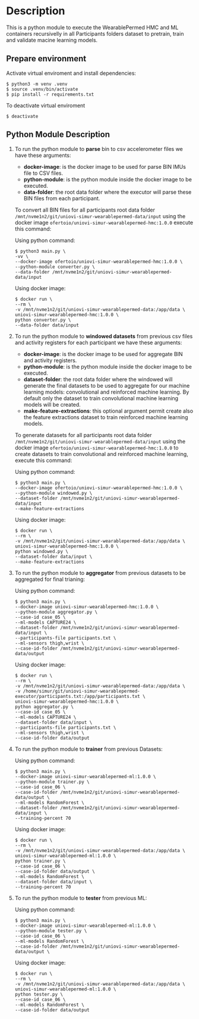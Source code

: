 # Description

This is a python module to execute the WearablePermed HMC and ML containers recursivelly in all Participants folders dataset to pretrain, train and validate macine learning models.

## Prepare environment

Activate virtual enviroment and install dependencies:
```
$ python3 -m venv .venv
$ source .venv/bin/activate
$ pip install -r requirements.txt
```

To deactivate virtual enviroment
```
$ deactivate
```

 ## Python Module Description

1. To run the python module to **parse** bin to csv accelerometer files we have these arguments:

    - **docker-image**: is the docker image to be used for parse BIN IMUs file to CSV files.
    - **python-module**: is the python module inside the docker image to be executed.
    - **data-folder**: the root data folder where the executor will parse these BIN files from each participant.

    To convert all BIN files for all participants root data folder `/mnt/nvme1n2/git/uniovi-simur-wearablepermed-data/input` using the docker image `ofertoio/uniovi-simur-wearablepermed-hmc:1.0.0` execute this command:

    Using python command:
    ```
    $ python3 main.py \
    -vv \
    --docker-image ofertoio/uniovi-simur-wearablepermed-hmc:1.0.0 \
    --python-module converter.py \
    --data-folder /mnt/nvme1n2/git/uniovi-simur-wearablepermed-data/input
    ```

    Using docker image:

    ```
    $ docker run \
    --rm \
    -v /mnt/nvme1n2/git/uniovi-simur-wearablepermed-data:/app/data \
    uniovi-simur-wearablepermed-hmc:1.0.0 \
    python converter.py \
    --data-folder data/input
    ```

2. To run the python module to **windowed datasets** from previous csv files and activity registers for each participant we have these arguments:

    - **docker-image**: is the docker image to be used for aggregate BIN and activity registers.
    - **python-module**: is the python module inside the docker image to be executed.
    - **dataset-folder**: the root data folder where the windowed will generate the final datasets to be used to aggregate for our machine learning models: convolutional and reinforced machine learning. By default only the dataset to train convolutional machine learning models will be created.
    - **make-feature-extractions**: this optional argument permit create also the feature extractions dataset to train reinforced machine learning models.

    To generate datasets for all participants root data folder `/mnt/nvme1n2/git/uniovi-simur-wearablepermed-data/input` using the docker image `ofertoio/uniovi-simur-wearablepermed-hmc:1.0.0` to create datasets to train convolutional and reinforced machine learning, execute this command:

    Using python command:
    ```
    $ python3 main.py \
    --docker-image ofertoio/uniovi-simur-wearablepermed-hmc:1.0.0 \
    --python-module windowed.py \
    --dataset-folder /mnt/nvme1n2/git/uniovi-simur-wearablepermed-data/input
    --make-feature-extractions
    ```

    Using docker image:

    ```
    $ docker run \
    --rm \
    -v /mnt/nvme1n2/git/uniovi-simur-wearablepermed-data:/app/data \
    uniovi-simur-wearablepermed-hmc:1.0.0 \
    python windowed.py \
    --dataset-folder data/input \
    --make-feature-extractions
    ```

3. To run the python module to **aggregator** from previous datasets to be aggregated for final trianing:

    Using python command:

    ```
    $ python3 main.py \
    --docker-image uniovi-simur-wearablepermed-hmc:1.0.0 \
    --python-module aggregator.py \
    --case-id case_05 \
    --ml-models CAPTURE24 \
    --dataset-folder /mnt/nvme1n2/git/uniovi-simur-wearablepermed-data/input \
    --participants-file participants.txt \
    --ml-sensors thigh,wrist \
    --case-id-folder /mnt/nvme1n2/git/uniovi-simur-wearablepermed-data/output
    ```

    Using docker image:

    ```
    $ docker run \
    --rm \
    -v /mnt/nvme1n2/git/uniovi-simur-wearablepermed-data:/app/data \
    -v /home/simur/git/uniovi-simur-wearablepermed-executor/participants.txt:/app/participants.txt \
    uniovi-simur-wearablepermed-hmc:1.0.0 \
    python aggregator.py \
    --case-id case_05 \
    --ml-models CAPTURE24 \
    --dataset-folder data/input \
    --participants-file participants.txt \
    --ml-sensors thigh,wrist \
    --case-id-folder data/output
    ```

4. To run the python module to **trainer** from previous Datasets:

    Using python command:

    ```
    $ python3 main.py \
    --docker-image uniovi-simur-wearablepermed-ml:1.0.0 \
    --python-module trainer.py \
    --case-id case_06 \
    --case-id-folder /mnt/nvme1n2/git/uniovi-simur-wearablepermed-data/output \
    --ml-models RandomForest \
    --dataset-folder /mnt/nvme1n2/git/uniovi-simur-wearablepermed-data/input \
    --training-percent 70
    ```

    Using docker image:

    ```
    $ docker run \
    --rm \
    -v /mnt/nvme1n2/git/uniovi-simur-wearablepermed-data:/app/data \
    uniovi-simur-wearablepermed-ml:1.0.0 \
    python trainer.py \
    --case-id case_06 \
    --case-id-folder data/output \
    --ml-models RandomForest \
    --dataset-folder data/input \
    --training-percent 70  
    ```

5. To run the python module to **tester** from previous ML:

    Using python command:

    ```
    $ python3 main.py \
    --docker-image uniovi-simur-wearablepermed-ml:1.0.0 \
    --python-module tester.py \
    --case-id case_06 \
    --ml-models RandomForest \
    --case-id-folder /mnt/nvme1n2/git/uniovi-simur-wearablepermed-data/output \        
    ```

    Using docker image:

    ```
    $ docker run \
    --rm \
    -v /mnt/nvme1n2/git/uniovi-simur-wearablepermed-data:/app/data \
    uniovi-simur-wearablepermed-ml:1.0.0 \
    python tester.py \
    --case-id case_06 \
    --ml-models RandomForest \
    --case-id-folder data/output    
    ```